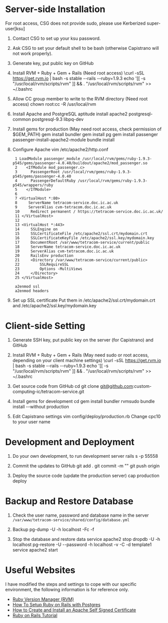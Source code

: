 
Server-side Installation 
=======================

For root access, CSG does not provide sudo, please use Kerberized super-user[ksu]

1. Contact CSG to set up your ksu password.

2. Ask CSG to set your default shell to be bash (otherwise Capistrano will not work properly).

3. Generate key, put public key on GitHub

4. Install RVM + Ruby + Gem + Rails (Need root access)
		\curl -sSL https://get.rvm.io | bash -s stable --rails --ruby=1.9.3
		echo '[[ -s "/usr/local/rvm/scripts/rvm" ]] && . "/usr/local/rvm/scripts/rvm" >> ~/.bashrc

5. Allow CC group member to write to the RVM directory (Need root access)
		chown root:cc -R /usr/local/rvm

6. Install Apache and PostgreSQL
		aptitude install apache2 postgresql-common postgresql-9.3 libpq-dev

7. Install gems for production (May need root access, check permission of $GEM_PATH)
		gem install bundler
		gem install pg
		gem install passenger
		passenger-install-apache2-module
		bundle install

8. Configure Apache
		vim /etc/apache2/http.conf

		1 LoadModule passenger_module /usr/local/rvm/gems/ruby-1.9.3-p545/gems/passenger-4.0.40/buildout/apache2/mod_passenger.so
		2    <IfModule mod_passenger.c>
		3      PassengerRoot /usr/local/rvm/gems/ruby-1.9.3-p545/gems/passenger-4.0.40
		4      PassengerDefaultRuby /usr/local/rvm/gems/ruby-1.9.3-p545/wrappers/ruby
		5    </IfModule>
		6 
		7 <VirtualHost *:80>
		8     ServerName tetracom-service.doc.ic.ac.uk
		9     ServerAlias cvm-tetracom.doc.ic.ac.uk
		10     Redirect permanent / https://tetracom-service.doc.ic.ac.uk/
		11 </VirtualHost>
		12 
		13 <VirtualHost *:443>
		14     SSLEngine on
		15     SSLCertificateFile /etc/apache2/ssl.crt/mydomain.crt
		16     SSLCertificateKeyFile /etc/apache2/ssl.key/mydomain.key
		17     DocumentRoot /var/www/tetracom-service/current/public
		18     ServerName tetracom-service.doc.ic.ac.uk
		19     ServerAlias cvm-tetracom.doc.ic.ac.uk
		20     RailsEnv production
		21     <Directory /var/www/tetracom-service/current/public>  
		22         SSLRequireSSL
		23         Options -MultiViews
		24     </Directory>
		25 </VirtualHost>
		
		a2enmod ssl
		a2enmod headers

9. Set up SSL certificate
	Put them in /etc/apache2/ssl.crt/mydomain.crt and /etc/apache2/ssl.key/mydomain.key

Client-side Setting
=======================
1. Generate SSH key, put public key on the server (for Capistrano) and GitHub

2. Install RVM + Ruby + Gem + Rails (May need sudo or root access, depending on your client machine settings)
		\curl -sSL https://get.rvm.io | bash -s stable --rails --ruby=1.9.3
		echo '[[ -s "/usr/local/rvm/scripts/rvm" ]] && . "/usr/local/rvm/scripts/rvm" >> ~/.bashrc

3. Get source code from GitHub
		cd <your-project-directory>
		git clone git@github.com:custom-computing-ic/tetracom-service.git

4. Install gems for development
		cd <tetracom-service>
		gem install bundler
		rvmsudo bundle install --without production

5. Edit Capistrano settings 
		vim config/deploy/production.rb
		Change cpc10 to your user name

Development and Deployment
=======================
1. Do your own development, to run development server
		rails s -p 55558

2. Commit the updates to GitHub
		git add .
		git commit -m "<log message>"
		git push origin

3. Deploy the source code (update the production server)
		cap production deploy

Backup and Restore Database
=======================
1. Check the user name, password and database name in the server ``/var/www/tetracom-service/shared/config/database.yml``

2. Backup
		pg-dump -U <user name> -h localhost -Fc -f <backup file name> <database name>

3. Stop the database and restore data
		service apache2 stop
		dropdb -U <user name> -h localhost <database name>
		pg-restore -U <user name> --password -h localhost -v -C -d template1 <backup file name>
		service apache2 start
	
Useful Websites
=======================

I have modified the steps and settings to cope with our specific environment, the following information is for reference only.

* [Ruby Version Manager (RVM)](http://rvm.io/)
* [How To Setup Ruby on Rails with Postgres](https://www.digitalocean.com/community/articles/how-to-setup-ruby-on-rails-with-postgres)
* [How to Create and Install an Apache Self Signed Certificate](https://www.sslshopper.com/article-how-to-create-and-install-an-apache-self-signed-certificate.html)
* [Ruby on Rails Tutorial](http://ruby.railstutorial.org/ruby-on-rails-tutorial-book)
